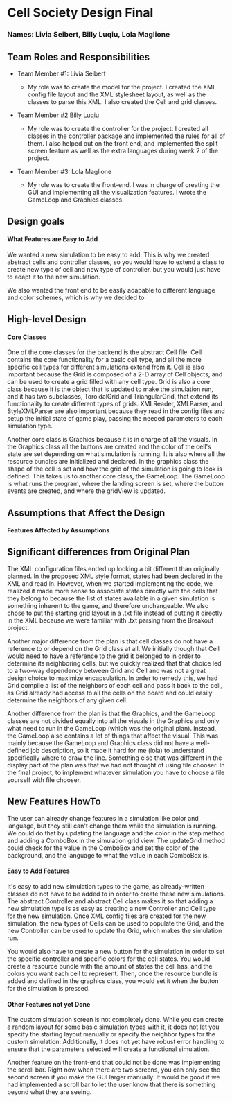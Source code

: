 # Cell Society Design Final
### Names: Livia Seibert, Billy Luqiu, Lola Maglione

## Team Roles and Responsibilities

 * Team Member #1: Livia Seibert

    * My role was to create the model for the project. I created the XML config file layout
    and the XML stylesheet layout, as well as the classes to parse this XML. I also created
      the Cell and grid classes.

 * Team Member #2 Billy Luqiu
    * My role was to create the controller for the project. I created all classes in the controller
    package and implemented the rules for all of them. I also helped out on the front end,
      and implemented the split screen feature as well as the extra languages during week 2 
      of the project. 

 * Team Member #3: Lola Maglione
    
    * My role was to create the front-end. I was in charge of creating the GUI and implementing all the 
    visualization features. I wrote the GameLoop and Graphics classes. 


## Design goals

#### What Features are Easy to Add

We wanted a new simulation to be easy to add. This is why we created abstract cells and controller classes, 
so you would have to extend a class to create new type of cell and new type of controller, but you would just 
have to adapt it to the new simulation. 

We also wanted the front end to be easily adapable to different language and color schemes, which is why we decided 
to 

## High-level Design

#### Core Classes

One of the core classes for the backend is the abstract Cell file. Cell contains the core
functionality for a basic cell type, and all the more specific cell types for different
simulations extend from it. Cell is also important because the Grid is composed of a 2-D
array of Cell objects, and can be used to create a grid filled with any cell type. Grid
is also a core class because it is the object that is updated to make the simulation run,
and it has two subclasses, ToroidalGrid and TriangularGrid, that extend its functionality
to create different types of grids. XMLReader, XMLParser, and StyleXMLParser are also important
because they read in the config files and setup the initial state of game play, passing the
needed parameters to each simulation type.

Another core class is Graphics because it is in charge of all the visuals. In the Graphics 
class all the buttons are created and the color of the cell's state are set depending on what 
simulation is running. It is also where all the resource bundles are initialized and declared. 
In the graphics class the shape of the cell is set and how the grid of the simulation is going to 
look is defined. This takes us to another core class, the GameLoop. The GameLoop is what runs the 
program, where the landing screen is set, where the button events are created, and where the gridView is
updated. 

## Assumptions that Affect the Design

#### Features Affected by Assumptions


## Significant differences from Original Plan

The XML configuration files ended up looking a bit different than originally planned. In
the proposed XML style format, states had been declared in the XML and read in. However,
when we started implementing the code, we realized it made more sense to associate states
directly with the cells that they belong to because the list of states available in a given
simulation is something inherent to the game, and therefore unchangeable. We also chose to
put the starting grid layout in a .txt file instead of putting it directly in the XML because
we were familiar with .txt parsing from the Breakout project.

Another major difference from the plan is that cell classes do not have a reference to or
depend on the Grid class at all. We initially though that Cell would need to have a reference
to the grid it belonged to in order to determine its neighboring cells, but we quickly realized
that that choice led to a two-way dependency between Grid and Cell and was not a great design
choice to maximize encapsulation. In order to remedy this, we had Grid compile a list of the
neighbors of each cell and pass it back to the cell, as Grid already had access to all the cells
on the board and could easily determine the neighbors of any given cell.

Another difference from the plan is that the Graphics, and the GameLoop classes are not divided equally
into all the visuals in the Graphics and only what need to run in the GameLoop (which was the original
plan). Instead, the GameLoop also contains a lot of things that affect the visual. This was mainly because
the GameLoop and Graphics class did not have a well-defined job description, so it made it hard for me (lola)
to understand specifically where to draw the line. Something else that was different in the display part of the plan
was that we had not thought of using file chooser. In the final project, to implement whatever simulation you 
have to choose a file yourself with file chooser. 

## New Features HowTo

The user can already change features in a simulation like color and language, but they still can't change them while the
simulation is running. We could do that by updating the language and the color in the step method and adding a ComboBox
in the simulation grid view. The updateGrid method could check for the value in the ComboBox and set the color of the
background, and the language to what the value in each ComboBox is. 

#### Easy to Add Features

It's easy to add new simulation types to the game, as already-written classes do not have to be added
to in order to create these new simulations. The abstract Controller and abstract Cell class makes it
so that adding a new simulation type is as easy as creating a new Controller and Cell type for the new
simulation. Once XML config files are created for the new simulation, the new types of Cells can be used
to populate the Grid, and the new Controller can be used to update the Grid, which makes the simulation run.

You would also have to create a new button for the simulation in order to set the specific controller and specific
colors for the cell states. You would create a resource bundle with the amount of states the cell has, and the colors
you want each cell to represent. Then, once the resource bundle is added and defined in the graphics class, you would set
it when the button for the simulation is pressed. 

#### Other Features not yet Done

The custom simulation screen is not completely done. While you can create a random layout for some basic
simulation types with it, it does not let you specify the starting layout manually or specify the neighbor
types for the custom simulation. Additionally, it does not yet have robust error handling to ensure that
the parameters selected will create a functional simulation.


Another feature on the front-end that could not be done was implementing the scroll bar. Right now when there are
two screens, you can only see the second screen if you make the GUI larger manually. It would be good if we had 
implemented a scroll bar to let the user know that there is something beyond what they are seeing. 

